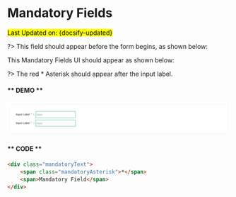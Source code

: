# Mandatory Fields
<mark>Last Updated on: {docsify-updated}</mark>

?> This field should appear before the form begins, as shown below:

This Mandatory Fields UI should appear as shown below:

?> The red * Asterisk should appear after the input label.

<!-- tabs:start -->

#### ** DEMO **

![Error Message](images/mandatory-fields.png)

#### ** CODE **
```HTML
<div class="mandatoryText">
	<span class="mandatoryAsterisk">*</span>
	<span>Mandatory Field</span>
</div>
```

<!-- tabs:end -->